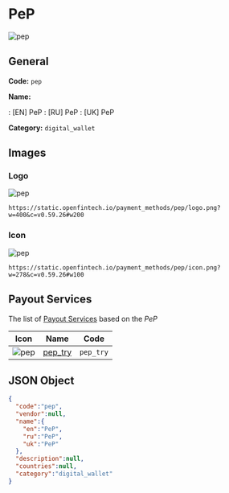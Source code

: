 
# PeP 
![pep](https://static.openfintech.io/payment_methods/pep/logo.png?w=400&c=v0.59.26#w200)  

## General 
**Code:** `pep` 
 
**Name:** 
 
:	[EN] PeP 
:	[RU] PeP 
:	[UK] PeP 
 
**Category:** `digital_wallet` 
 

## Images 

### Logo 
![pep](https://static.openfintech.io/payment_methods/pep/logo.png?w=400&c=v0.59.26#w200)  

```
https://static.openfintech.io/payment_methods/pep/logo.png?w=400&c=v0.59.26#w200
```  

### Icon 
![pep](https://static.openfintech.io/payment_methods/pep/icon.png?w=278&c=v0.59.26#w100)  

```
https://static.openfintech.io/payment_methods/pep/icon.png?w=278&c=v0.59.26#w100
```  

## Payout Services 
 
The list of [Payout Services](/payout-services/) based on the _PeP_ 

|Icon|Name|Code| 
|:---:|:---:|:---:| 
|![pep](https://static.openfintech.io/payout_methods/pep/icon.png?w=278&c=v0.59.26#w40) |[pep_try](/payout-services/pep_try/)|`pep_try`| 
 

## JSON Object 

```json
{
  "code":"pep",
  "vendor":null,
  "name":{
    "en":"PeP",
    "ru":"PeP",
    "uk":"PeP"
  },
  "description":null,
  "countries":null,
  "category":"digital_wallet"
}
```  
